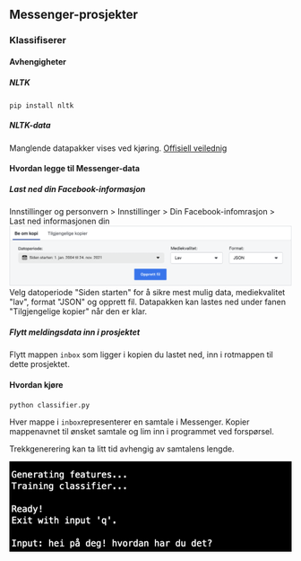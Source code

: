 ## Messenger-prosjekter

### Klassifiserer
#### Avhengigheter
##### NLTK
`pip install nltk`
##### NLTK-data
Manglende datapakker vises ved kjøring.
[Offisiell veilednig](https://www.nltk.org/data.html)

#### Hvordan legge til Messenger-data
##### Last ned din Facebook-informasjon
Innstillinger og personvern > Innstillinger > Din Facebook-infomrasjon > Last ned informasjonen din
![Skjermdump fra Facebook](readme_pictures/skjermdump-facebook.png)
Velg datoperiode "Siden starten" for å sikre mest mulig data, mediekvalitet "lav", format "JSON" og opprett fil.
Datapakken kan lastes ned under fanen "Tilgjengelige kopier" når den er klar.
##### Flytt meldingsdata inn i prosjektet
Flytt mappen `inbox` som ligger i kopien du lastet ned, inn i rotmappen til dette prosjektet.

#### Hvordan kjøre
`python classifier.py`

Hver mappe i `inbox`representerer en samtale i Messenger. Kopier mappenavnet til ønsket samtale og lim inn i programmet ved forspørsel.

Trekkgenerering kan ta litt tid avhengig av samtalens lengde.

![Programgrensesnitt](readme_pictures/program_interface.png)
